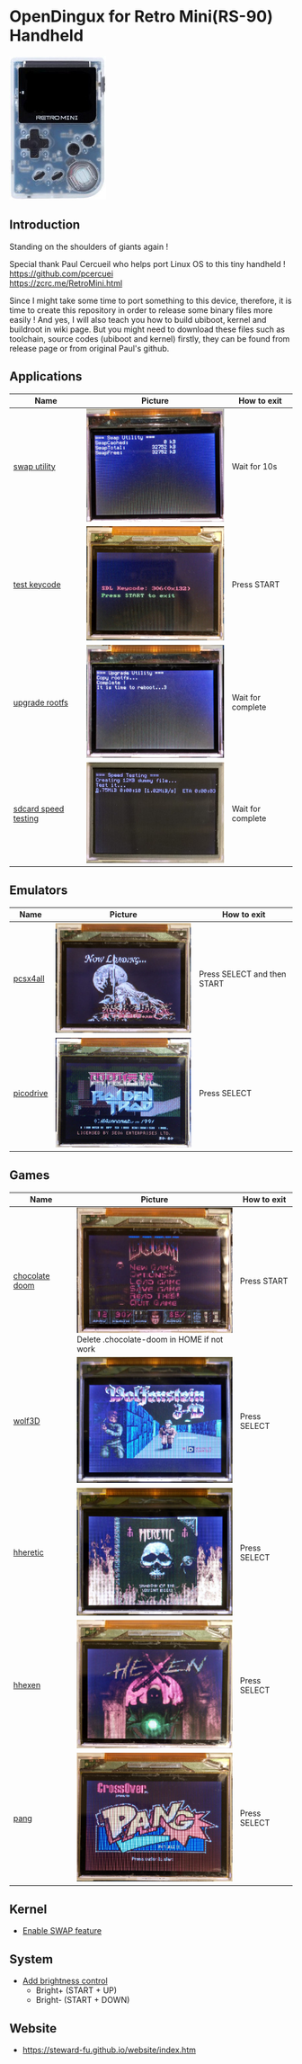 # OpenDingux for Retro Mini(RS-90) Handheld
![Alt text](imgs/main.jpg)
  
## Introduction
Standing on the shoulders of giants again !   
  
Special thank Paul Cercueil who helps port Linux OS to this tiny handheld !  
https://github.com/pcercuei  
https://zcrc.me/RetroMini.html  
  
Since I might take some time to port something to this device, therefore, it is time to create this repository in order to release some binary files more easily ! And yes, I will also teach you how to build ubiboot, kernel and buildroot in wiki page. But you might need to download these files such as toolchain, source codes (ubiboot and kernel) firstly, they can be found from release page or from original Paul's github.
  
## Applications
| Name | Picture | How to exit |
| -----|---------|---------------------|
| [swap utility](https://github.com/steward-fu/rs90/releases/download/v20190512_2/swap.opk) | ![Alt text](imgs/swap.jpg) | Wait for 10s |
| [test keycode](https://github.com/steward-fu/rs90/releases/download/v20190510_6/keycode.opk) | ![Alt text](imgs/keycode.jpg) | Press START |
| [upgrade rootfs](https://github.com/steward-fu/rs90/releases/download/v20190514_1/upgrade.opk) | ![Alt text](imgs/upgrade.jpg) | Wait for complete |
| [sdcard speed testing](https://github.com/steward-fu/rs90/releases/download/v20190523_1/speed.opk) | ![Alt text](imgs/speed.jpg) | Wait for complete |
  
## Emulators
| Name | Picture | How to exit |
| -----|---------|---------------------|
| [pcsx4all](https://github.com/steward-fu/rs90/releases/download/v20190522_1/pcsx4all.opk) | ![Alt text](imgs/pcsx4all.jpg) | Press SELECT and then START |
| [picodrive](https://github.com/steward-fu/rs90/releases/download/v20190517_1/picodrive.opk) | ![Alt text](imgs/picodrive.jpg) | Press SELECT |
  
## Games
| Name | Picture | How to exit |
| -----|---------|---------------------|
| [chocolate doom](https://github.com/steward-fu/rs90/releases/download/v20190510_4/ccdoom.opk) | ![Alt text](imgs/ccdoom.jpg)<br>Delete .chocolate-doom in HOME if not work | Press START |
| [wolf3D](https://github.com/steward-fu/rs90/releases/download/v20190509_5/wolf3d.opk) | ![Alt text](imgs/wolf3d.jpg) | Press SELECT |
| [hheretic](https://github.com/steward-fu/rs90/releases/download/v20190510_2/hheretic.opk) | ![Alt text](imgs/hheretic.jpg) | Press SELECT |
| [hhexen](https://github.com/steward-fu/rs90/releases/download/v20190510_5/hhexen.opk) | ![Alt text](imgs/hhexen.jpg) | Press SELECT |
| [pang](https://github.com/steward-fu/rs90/releases/download/v20190510_7/pang.opk) | ![Alt text](imgs/pang.jpg) | Press SELECT |
  
## Kernel
-  [Enable SWAP feature](https://github.com/steward-fu/rs90/releases/download/v20190510_1/uzImage.bin)  
  
## System
-  [Add brightness control](https://github.com/steward-fu/rs90/releases/download/v20190514_1/upgrade.opk)  
   -  Bright+ (START + UP)  
   -  Bright- (START + DOWN)  
  
## Website
-  https://steward-fu.github.io/website/index.htm

